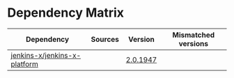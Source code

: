 # Dependency Matrix

Dependency | Sources | Version | Mismatched versions
---------- | ------- | ------- | -------------------
[jenkins-x/jenkins-x-platform](https://github.com/jenkins-x/jenkins-x-platform) |  | [2.0.1947](https://github.com/jenkins-x/jenkins-x-platform/releases/tag/v2.0.1947) | 
